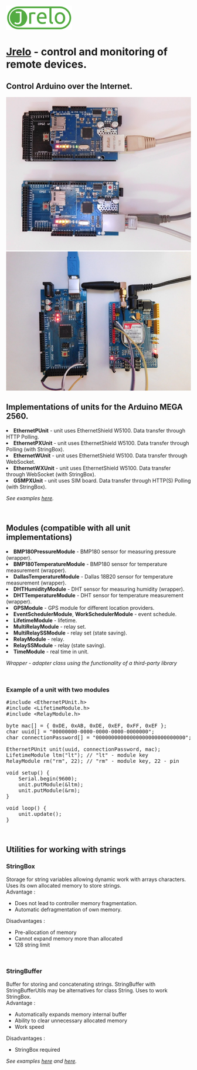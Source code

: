 <img src="img/logo-lg.png" title="jrelo">

<h1><a target="_blank" href="https://jrelo.com">Jrelo</a> - control and monitoring of remote devices.</h1>
<h2>Control Arduino over the Internet.</h2>
<img src="img/img0.jpg" title="Arduino and Ethernet"/>
<img src="img/img1.jpg" title="Arduino and SIM900"/>
<h2>
    Implementations of units for the Arduino MEGA 2560.
</h2>
<ui>
    <li><b>EthernetPUnit</b> - unit uses EthernetShield W5100. Data transfer through HTTP Polling.</li>
    <li><b>EthernetPXUnit</b> - unit uses EthernetShield W5100. Data transfer through Polling (with StringBox).
    </li>
    <li><b>EthernetWUnit</b> - unit uses EthernetShield W5100. Data transfer through WebSocket.</li>
    <li><b>EthernetWXUnit</b> - unit uses EthernetShield W5100. Data transfer through WebSocket (with StringBox).
    </li>
    <li><b>GSMPXUnit</b> - unit uses SIM board. Data transfer through HTTP(S) Polling (with StringBox).</li>
</ui>
<p><i>See examples <a target="_blank" href="https://jrelo.com/archives/category/examples-ru/arduino">here</a>.</i></p>
<br>
<h2>
    Modules (compatible with all unit implementations)
</h2>

<ui>
    <li><b>BMP180PressureModule</b> - BMP180 sensor for measuring pressure (wrapper).</li>
    <li><b>BMP180TemperatureModule</b> - BMP180 sensor for temperature measurement (wrapper).</li>
    <li><b>DallasTemperatureModule</b> - Dallas 18B20 sensor for temperature measurement (wrapper).</li>
    <li><b>DHTHumidityModule</b> - DHT sensor for measuring humidity (wrapper).</li>
    <li><b>DHTTemperatureModule</b> - DHT sensor for temperature measurement (wrapper).</li>
    <li><b>GPSModule</b> - GPS module for different location providers.</li>
    <li><b>EventSchedulerModule</b>, <b>WorkSchedulerModule</b> - event schedule.</li>
    <li><b>LifetimeModule</b> - lifetime.</li>
    <li><b>MultiRelayModule</b> - relay set.</li>
    <li><b>MultiRelaySSModule</b> - relay set (state saving).</li>
    <li><b>RelayModule</b> - relay.</li>
    <li><b>RelaySSModule</b> - relay (state saving).</li>
    <li><b>TimeModule</b> - real time in unit.</li>
</ui>
<p><i>Wrapper - adapter class using the functionality of a third-party library</i></p>
<br>
<h3>Example of a unit with two modules</h3>

<pre>
#include &lt;EthernetPUnit.h&gt;
#include &lt;LifetimeModule.h&gt;
#include &lt;RelayModule.h&gt;

byte mac[] = { 0xDE, 0xAB, 0xDE, 0xEF, 0xFF, 0xEF };
char uuid[] = "00000000-0000-0000-0000-0000000";
char connectionPassword[] = "00000000000000000000000000000";

EthernetPUnit unit(uuid, connectionPassword, mac);
LifetimeModule ltm(&quot;lt&quot;); // "lt" - module key
RelayModule rm(&quot;rm&quot;, 22); // "rm" - module key, 22 - pin

void setup() {
    Serial.begin(9600);
    unit.putModule(&amp;ltm);
    unit.putModule(&amp;rm);
}

void loop() {
    unit.update();
}
</pre>

<br>
<h2>
    Utilities for working with strings
</h2>
<div>
    <h3>StringBox</h3> Storage for string variables allowing dynamic work with arrays characters. Uses its own allocated
    memory to store strings.
    <div>Advantage :</div>
    <ul>
        <li>Does not lead to controller memory fragmentation.</li>
        <li>Automatic defragmentation of own memory.</li>
    </ul>
    <div>Disadvantages :</div>
    <ul>
        <li>Pre-allocation of memory</li>
        <li>Cannot expand memory more than allocated</li>
        <li>128 string limit</li>
    </ul>
</div>
<br>
<div>
    <h3>StringBuffer</h3> Buffer for storing and concatenating strings. StringBuffer with StringBufferUtils may be
    alternatives
    for class String. Uses to work StringBox.
    <div>Advantage :</div>
    <ul>
        <li>Automatically expands memory internal buffer</li>
        <li>Ability to clear unnecessary allocated memory</li>
        <li>Work speed</li>
    </ul>
    <div>Disadvantages :</div>
    <ul>
        <li>StringBox required</li>
    </ul>
</div>
<p><i>See examples <a target="_blank"
                      href="https://github.com/jrelo-com/libraries/blob/master/JreloUtils/examples/StringBox/StringBox.ino">here</a>
    and <a target="_blank"
           href="https://github.com/jrelo-com/libraries/blob/master/JreloUtils/examples/StringBuffer/StringBuffer.ino">here</a>.</i>
</p>

